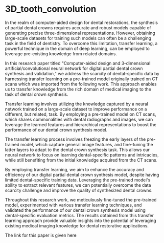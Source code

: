 # 3D_tooth_convolution

In the realm of computer-aided design for dental restorations, the synthesis of partial dental crowns requires accurate and robust models capable of generating precise three-dimensional representations. However, obtaining large-scale datasets for training such models can often be a challenging task in the field of dentistry. To overcome this limitation, transfer learning, a powerful technique in the domain of deep learning, can be employed to leverage pre-existing knowledge from related domains.

In this research paper titled "Computer-aided design and 3-dimensional artificial/convolutional neural network for digital partial dental crown synthesis and validation," we address the scarcity of dental-specific data by harnessing transfer learning on a pre-trained model originally trained on CT scans which was imported from the following work. This approach enables us to transfer knowledge from the rich domain of medical imaging to the task of dental crown synthesis.

Transfer learning involves utilizing the knowledge captured by a neural network trained on a large-scale dataset to improve performance on a different, but related, task. By employing a pre-trained model on CT scans, which shares commonalities with dental radiographs and images, we can leverage the learned features and hierarchical representations to boost the performance of our dental crown synthesis model.

The transfer learning process involves freezing the early layers of the pre-trained model, which capture general image features, and fine-tuning the latter layers to adapt to the dental crown synthesis task. This allows our neural network to focus on learning dental-specific patterns and intricacies, while still benefiting from the initial knowledge acquired from the CT scans.

By employing transfer learning, we aim to enhance the accuracy and efficiency of our digital partial dental crown synthesis model, despite having limited dental-specific training data. Leveraging the pre-trained model's ability to extract relevant features, we can potentially overcome the data scarcity challenge and improve the quality of synthesized dental crowns.

Throughout this research work, we meticulously fine-tuned the pre-trained model, experimented with various transfer learning techniques, and validated the performance of our dental crown synthesis model using dental-specific evaluation metrics. The results obtained from this transfer learning approach provide valuable insights into the potential of leveraging existing medical imaging knowledge for dental restorative applications.

The link for this paper is given here
 
